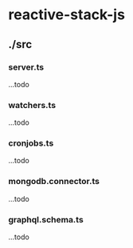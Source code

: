 # reactive-stack-js

## ./src

### server.ts
...todo

### watchers.ts
...todo

### cronjobs.ts
...todo

### mongodb.connector.ts
...todo

### graphql.schema.ts
...todo
